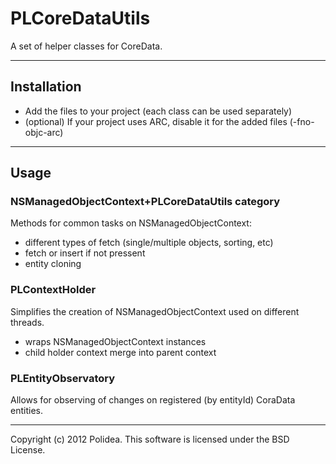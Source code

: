 # PLCoreDataUtils

A set of helper classes for CoreData.

---

## Installation

* Add the files to your project (each class can be used separately)
* (optional) If your project uses ARC, disable it for the added files (-fno-objc-arc)

---

## Usage

### NSManagedObjectContext+PLCoreDataUtils category

Methods for common tasks on NSManagedObjectContext:

* different types of fetch (single/multiple objects, sorting, etc)
* fetch or insert if not pressent
* entity cloning

### PLContextHolder

Simplifies the creation of NSManagedObjectContext used on different threads. 

* wraps NSManagedObjectContext instances
* child holder context merge into parent context

### PLEntityObservatory

Allows for observing of changes on registered (by entityId) CoraData entities.

---

Copyright (c) 2012 Polidea. This software is licensed under the BSD License.
